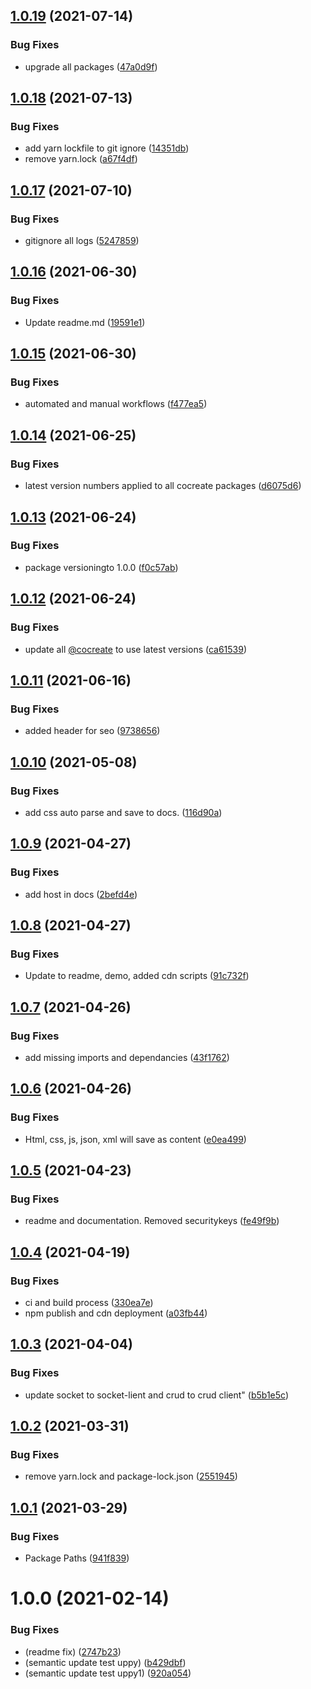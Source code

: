 ## [1.0.19](https://github.com/CoCreate-app/CoCreate-uppy/compare/v1.0.18...v1.0.19) (2021-07-14)


### Bug Fixes

* upgrade all packages ([47a0d9f](https://github.com/CoCreate-app/CoCreate-uppy/commit/47a0d9f59a7939a2877bfada6fe02fd3f770f69d))

## [1.0.18](https://github.com/CoCreate-app/CoCreate-uppy/compare/v1.0.17...v1.0.18) (2021-07-13)


### Bug Fixes

* add yarn lockfile to git ignore ([14351db](https://github.com/CoCreate-app/CoCreate-uppy/commit/14351db577417dcc6379bb0a505e4ef820e275b2))
* remove yarn.lock ([a67f4df](https://github.com/CoCreate-app/CoCreate-uppy/commit/a67f4df9f43d97b90d0fa55c71fe0a6bda156e9e))

## [1.0.17](https://github.com/CoCreate-app/CoCreate-uppy/compare/v1.0.16...v1.0.17) (2021-07-10)


### Bug Fixes

* gitignore all logs ([5247859](https://github.com/CoCreate-app/CoCreate-uppy/commit/524785933d57788141c047db7c10be566948241b))

## [1.0.16](https://github.com/CoCreate-app/CoCreate-uppy/compare/v1.0.15...v1.0.16) (2021-06-30)


### Bug Fixes

* Update readme.md ([19591e1](https://github.com/CoCreate-app/CoCreate-uppy/commit/19591e144aa14646e78308892971fe6407eeb7cf))

## [1.0.15](https://github.com/CoCreate-app/CoCreate-uppy/compare/v1.0.14...v1.0.15) (2021-06-30)


### Bug Fixes

* automated and manual workflows ([f477ea5](https://github.com/CoCreate-app/CoCreate-uppy/commit/f477ea5bb390879367637ef36af8054a7fe46f29))

## [1.0.14](https://github.com/CoCreate-app/CoCreate-uppy/compare/v1.0.13...v1.0.14) (2021-06-25)


### Bug Fixes

* latest version numbers applied to all cocreate packages ([d6075d6](https://github.com/CoCreate-app/CoCreate-uppy/commit/d6075d6d6aaff4c02abedee86ddc509d66fa7344))

## [1.0.13](https://github.com/CoCreate-app/CoCreate-uppy/compare/v1.0.12...v1.0.13) (2021-06-24)


### Bug Fixes

* package versioningto 1.0.0 ([f0c57ab](https://github.com/CoCreate-app/CoCreate-uppy/commit/f0c57ab29a668d74e31ff42c5b53e263a91fd7d5))

## [1.0.12](https://github.com/CoCreate-app/CoCreate-uppy/compare/v1.0.11...v1.0.12) (2021-06-24)


### Bug Fixes

* update all [@cocreate](https://github.com/cocreate) to use latest versions ([ca61539](https://github.com/CoCreate-app/CoCreate-uppy/commit/ca615391635162382857dec815c3a829c87f19c7))

## [1.0.11](https://github.com/CoCreate-app/CoCreate-uppy/compare/v1.0.10...v1.0.11) (2021-06-16)


### Bug Fixes

* added header for seo ([9738656](https://github.com/CoCreate-app/CoCreate-uppy/commit/9738656d8412e8bd342876bbaedb7680991226bc))

## [1.0.10](https://github.com/CoCreate-app/CoCreate-uppy/compare/v1.0.9...v1.0.10) (2021-05-08)


### Bug Fixes

* add css auto parse and save to docs. ([116d90a](https://github.com/CoCreate-app/CoCreate-uppy/commit/116d90a275af30b1b454dc65ed1484407a6a46e6))

## [1.0.9](https://github.com/CoCreate-app/CoCreate-uppy/compare/v1.0.8...v1.0.9) (2021-04-27)


### Bug Fixes

* add host in docs ([2befd4e](https://github.com/CoCreate-app/CoCreate-uppy/commit/2befd4e0f082d7cc2e95ff0eee1be2e993d4698a))

## [1.0.8](https://github.com/CoCreate-app/CoCreate-uppy/compare/v1.0.7...v1.0.8) (2021-04-27)


### Bug Fixes

* Update to readme, demo, added cdn scripts ([91c732f](https://github.com/CoCreate-app/CoCreate-uppy/commit/91c732f1995c5be0eab3ebdf00a2a5950f30b785))

## [1.0.7](https://github.com/CoCreate-app/CoCreate-uppy/compare/v1.0.6...v1.0.7) (2021-04-26)


### Bug Fixes

* add missing imports and dependancies ([43f1762](https://github.com/CoCreate-app/CoCreate-uppy/commit/43f1762178cd4e2c595fc34fb7286012c5325206))

## [1.0.6](https://github.com/CoCreate-app/CoCreate-uppy/compare/v1.0.5...v1.0.6) (2021-04-26)


### Bug Fixes

* Html, css, js, json, xml will save as content ([e0ea499](https://github.com/CoCreate-app/CoCreate-uppy/commit/e0ea4992b6ae5bbe766329814685e00f055bf519))

## [1.0.5](https://github.com/CoCreate-app/CoCreate-uppy/compare/v1.0.4...v1.0.5) (2021-04-23)


### Bug Fixes

* readme and documentation. Removed securitykeys ([fe49f9b](https://github.com/CoCreate-app/CoCreate-uppy/commit/fe49f9b6f74142f0901e19e5bc8f3d872e21d52a))

## [1.0.4](https://github.com/CoCreate-app/CoCreate-uppy/compare/v1.0.3...v1.0.4) (2021-04-19)


### Bug Fixes

* ci and build process ([330ea7e](https://github.com/CoCreate-app/CoCreate-uppy/commit/330ea7ed0446c6748b1c353baac8f72193382e98))
* npm publish and cdn deployment ([a03fb44](https://github.com/CoCreate-app/CoCreate-uppy/commit/a03fb448223c6422148a948450d5a4032d71fac6))

## [1.0.3](https://github.com/CoCreate-app/CoCreate-uppy/compare/v1.0.2...v1.0.3) (2021-04-04)


### Bug Fixes

* update socket to socket-lient and crud to crud client" ([b5b1e5c](https://github.com/CoCreate-app/CoCreate-uppy/commit/b5b1e5c7448261841c2310a3d321cb10fd22e26c))

## [1.0.2](https://github.com/CoCreate-app/CoCreate-uppy/compare/v1.0.1...v1.0.2) (2021-03-31)


### Bug Fixes

* remove yarn.lock and package-lock.json ([2551945](https://github.com/CoCreate-app/CoCreate-uppy/commit/2551945a109e7ac72808a6c2fedc5c1196b7636f))

## [1.0.1](https://github.com/CoCreate-app/CoCreate-uppy/compare/v1.0.0...v1.0.1) (2021-03-29)


### Bug Fixes

* Package Paths ([941f839](https://github.com/CoCreate-app/CoCreate-uppy/commit/941f83964347e3ddca66300a936f1e381352b5af))

# 1.0.0 (2021-02-14)


### Bug Fixes

* (readme fix) ([2747b23](https://github.com/CoCreate-app/CoCreate-uppy/commit/2747b230fab55913db3c5b28f1c45f0fe63a690a))
* (semantic update test uppy) ([b429dbf](https://github.com/CoCreate-app/CoCreate-uppy/commit/b429dbf72d3bcf077e57bd5acdb9886cd1766ddb))
* (semantic update test uppy1) ([920a054](https://github.com/CoCreate-app/CoCreate-uppy/commit/920a0541426da0716cba08da8d8cab0daafa0911))

